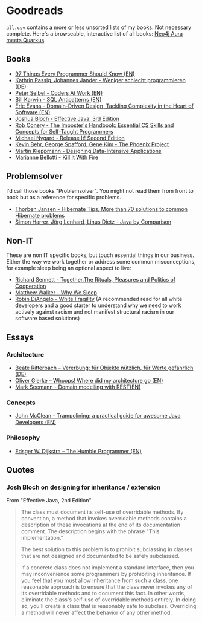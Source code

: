 # Goodreads

`all.csv` contains a more or less unsorted lists of my books. Not necessary complete.
Here's a browseable, interactive list of all books: [Neo4j Aura meets Quarkus](https://neo4j-aura-quarkus-graphql.herokuapp.com).

## Books

* [97 Things Every Programmer Should Know (EN)](http://www.oreilly.com/pub/pr/2499)
* [Kathrin Passig, Johannes Jander - Weniger schlecht programmieren (DE)](http://www.oreilly.de/book_details.php?masterid=120174)
* [Peter Seibel - Coders At Work (EN)](http://www.apress.com/us/book/9781430219484)
* [Bill Karwin - SQL Antipatterns (EN)](https://pragprog.com/book/bksqla/sql-antipatterns)
* [Eric Evans - Domain-Driven Design, Tackling Complexity in the Heart of Software (EN)](http://dddcommunity.org/book/evans_2003/)
* [Joshua Bloch - Effective Java, 3rd Edition](http://www.informit.com/store/effective-java-9780134685991)
* [Rob Conery - The Imposter's Handbook: Essential CS Skills and Concepts for Self-Taught Programmers](https://bigmachine.io/products/the-imposters-handbook)
* [Michael Nygard - Release It! Second Edition](https://pragprog.com/book/mnee2/release-it-second-edition)
* [Kevin Behr, George Spafford, Gene Kim - The Phoenix Project](https://itrevolution.com/book/the-phoenix-project/)
* [Martin Kleppmann - Designing Data-Intensive Applications](https://dataintensive.net/)
* [Marianne Bellotti - Kill It With Fire](https://nostarch.com/kill-it-fire)

## Problemsolver

I'd call those books "Problemsolver". You might not read them from front to back but as a reference for specific problems. 

* [Thorben Jansen - Hibernate Tips, More than 70 solutions to common Hibernate problems](https://www.thoughts-on-java.org/hibernate-tips-book/)
* [Simon Harrer, Jörg Lenhard, Linus Dietz - Java by Comparison](https://pragprog.com/book/javacomp/java-by-comparison)

## Non-IT

These are non IT specific books, but touch essential things in our business.
Either the way we work together or address some common misconceptions, for example sleep being an optional aspect to live:

* [Richard Sennett - Together.The Rituals, Pleasures and Politics of Cooperation](https://yalebooks.yale.edu/book/9780300188288/together)
* [Matthew Walker - Why We Sleep](https://www.gatesnotes.com/Books/Why-We-Sleep)
* [Robin DiAngelo - White Fragility](https://www.tolerance.org/magazine/summer-2019/whats-my-complicity-talking-white-fragility-with-robin-diangelo) (A recommended read for all white developers and a good starter to understand why we need to work actively against racism and not manifest structural racism in our software based solutions)

## Essays

### Architecture

* [Beate Ritterbach – Vererbung: für Objekte nützlich, für Werte gefährlich (DE)](http://www.heise.de/developer/artikel/Vererbung-fuer-Objekte-nuetzlich-fuer-Werte-gefaehrlich-3254433.html#mobile_detect_force_desktop)
* [Oliver Gierke – Whoops! Where did my architecture go (EN)](http://olivergierke.de/2013/01/whoops-where-did-my-architecture-go/)
* [Mark Seemann - Domain modelling with REST(EN)](http://blog.ploeh.dk/2016/12/07/domain-modelling-with-rest/)

### Concepts

* [John McClean - Trampolining: a practical guide for awesome Java Developers (EN)](https://medium.com/@johnmcclean/trampolining-a-practical-guide-for-awesome-java-developers-4b657d9c3076#.63mh5t4x9)

### Philosophy

* [Edsger W. Dijkstra – The Humble Programmer (EN)](https://www.cs.utexas.edu/~EWD/transcriptions/EWD03xx/EWD340.html)


## Quotes

### Josh Bloch on designing for inheritance / extension

From "Effective Java, 2nd Edition"

> The class must document its self-use of overridable methods. By convention, a method that invokes overridable methods contains a description of these invocations at the end of its documentation comment. The description begins with the phrase "This implementation."
> 
> The best solution to this problem is to prohibit subclassing in classes that are not designed and documented to be safely subclassed.
> 
> If a concrete class does not implement a standard interface, then you may inconvenience some programmers by prohibiting inheritance. If you feel that you must allow inheritance from such a class, one reasonable approach is to ensure that the class never invokes any of its overridable methods and to document this fact. In other words, eliminate the class's self-use of overridable methods entirely. In doing so, you'll create a class that is reasonably safe to subclass. Overriding a method will never affect the behavior of any other method.
